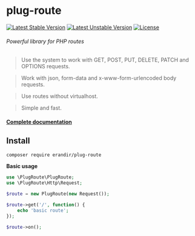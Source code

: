 # plug-route

[![Latest Stable Version](https://poser.pugx.org/erandir/plug-route/version)](https://packagist.org/packages/erandir/plug-route) [![Latest Unstable Version](https://poser.pugx.org/erandir/plug-route/v/unstable)](//packagist.org/packages/erandir/plug-route) [![License](https://poser.pugx.org/erandir/plug-route/license)](https://packagist.org/packages/erandir/plug-route)

###### Powerful library for PHP routes

> Use the system to work with GET, POST, PUT, DELETE, PATCH and OPTIONS requests.

> Work with json, form-data and x-www-form-urlencoded body requests.

> Use routes without virtualhost.

> Simple and fast.

#### <a href="https://github.com/erandirjunior/plug-route/blob/master/doc/installation.md">Complete documentation</a>

## Install
```bash
composer require erandir/plug-route
```

**Basic usage**
```php
use \PlugRoute\PlugRoute;
use \PlugRoute\Http\Request;

$route = new PlugRoute(new Request());

$route->get('/', function() {
    echo 'basic route';
});

$route->on();
```
